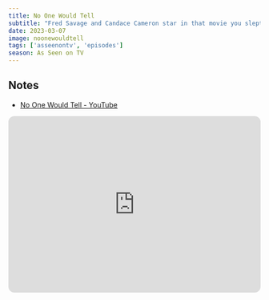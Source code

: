 ```yaml
---
title: No One Would Tell
subtitle: "Fred Savage and Candace Cameron star in that movie you slept through in health class about an abusive jock murdering his high school girlfriend. Who's more incompetent - the killer or the bumbling cops trying to catch him? We also dive into TGIF lore and select our Mount Rushmore of TGIF characters."
date: 2023-03-07
image: noonewouldtell
tags: ['asseenontv', 'episodes']
season: As Seen on TV
---
```

<h2>Notes</h2>
<ul class="resources">
<li><a href="https://www.youtube.com/watch?v=zO4FzyXYEug">No One Would Tell - YouTube</a></li>
</ul>
<iframe style="border-radius:12px" src="https://open.spotify.com/embed/episode/3NNyLnK1Pj1ldQLXtCoXPu?utm_source=generator" width="100%" height="352" frameBorder="0" allowfullscreen="" allow="autoplay; clipboard-write; encrypted-media; fullscreen; picture-in-picture" loading="lazy"></iframe>